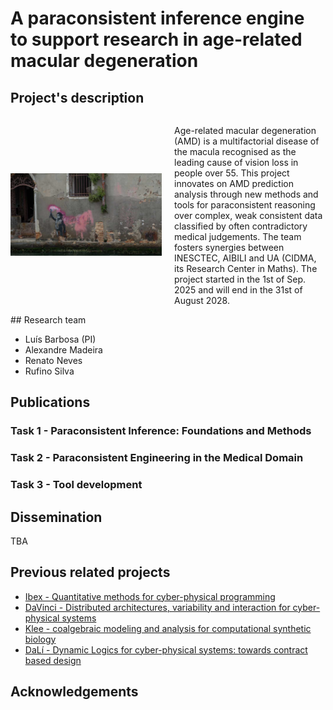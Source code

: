 # A paraconsistent inference engine to support research in age-related macular degeneration

## Project's description
<div style="display:flex; align-items:center;">
  <div style="flex: 1; text-align:center;">
    <img src="./img2.png" alt="My photo" style="max-width:100%; height:auto;">
  </div>
  <div style="flex: 1; padding-left:20px;">
    <p>
Age-related macular degeneration (AMD) is a multifactorial disease of the
macula recognised as the leading cause of vision loss in people over 55. This
project innovates on AMD prediction analysis through new methods and tools for
paraconsistent reasoning over complex, weak consistent data classified by often
contradictory medical judgements. The team fosters synergies between INESCTEC,
AIBILI and UA (CIDMA, its Research Center in Maths).
The project started in the 1st of Sep. 2025 and will end in the 31st of August
2028.
    </p>
  </div>
</div>
## Research team

+ Luís Barbosa (PI)
+ Alexandre Madeira
+ Renato Neves
+ Rufino Silva

## Publications

### Task 1 - Paraconsistent Inference: Foundations and Methods


### Task 2 - Paraconsistent Engineering in the Medical Domain


### Task 3 - Tool development


## Dissemination

TBA

## Previous related projects

+ [Ibex - Quantitative methods for cyber-physical programming](https://lmf.di.uminho.pt/Ibex/)
+ [DaVinci - Distributed architectures, variability and interaction for
  cyber-physical systems](https://davinci.di.uminho.pt/)
+ [Klee - coalgebraic modeling and analysis for computational synthetic biology](https://klee.di.uminho.pt/)
+ [DaLí - Dynamic Logics for cyber-physical systems: towards contract based design](https://dali.di.uminho.pt/)

## Acknowledgements
